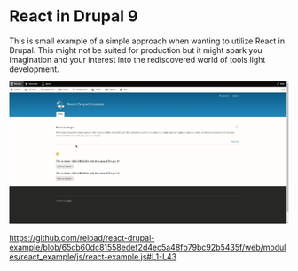 # React in Drupal 9

This is small example of a simple approach when wanting to utilize React in Drupal.
This might not be suited for production but it might spark you imagination and your
interest into the rediscovered world of tools light development.

![React in Drupal example](https://raw.githubusercontent.com/reload/react-drupal-example/main/example_assets/react_in_drupal.gif)

https://github.com/reload/react-drupal-example/blob/65cb60dc81558edef2d4ec5a48fb79bc92b5435f/web/modules/react_example/js/react-example.js#L1-L43
